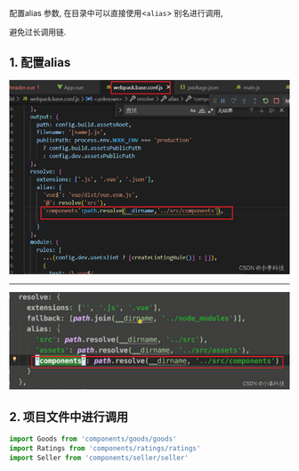配置alias 参数,   在目录中可以直接使用<`alias`>  别名进行调用, 
 
避免过长调用链.

## 1. 配置alias
![在这里插入图片描述](assets/19baed524b4d7006b5b718b44125496a.png)

-----
![在这里插入图片描述](assets/c3604931b27800a5aa1d9d0e68b5923c.png)
## 2. 项目文件中进行调用
```js
import Goods from 'components/goods/goods'
import Ratings from 'components/ratings/ratings'
import Seller from 'components/seller/seller'
```